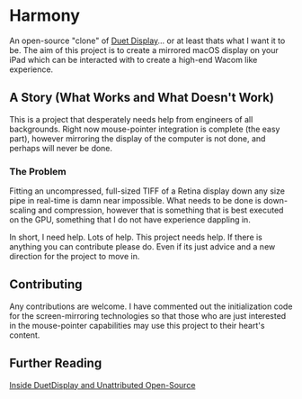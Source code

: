 # Harmony
An open-source "clone" of [Duet Display](https://www.duetdisplay.com/)... or at least thats what I want it to be. The aim of this project is to create a mirrored macOS display on your iPad which can be interacted with to create a high-end Wacom like experience.

## A Story (What Works and What Doesn't Work)
This is a project that desperately needs help from engineers of all backgrounds. Right now mouse-pointer integration is complete (the easy part), however mirroring the display of the computer is not done, and perhaps will never be done.

### The Problem
Fitting an uncompressed, full-sized TIFF of a Retina display down any size pipe in real-time is damn near impossible. What needs to be done is down-scaling and compression, however that is something that is best executed on the GPU, something that I do not have experience dappling in.

In short, I need help. Lots of help. This project needs help. If there is anything you can contribute please do. Even if its just advice and a new direction for the project to move in.

## Contributing
Any contributions are welcome. I have commented out the initialization code for the screen-mirroring technologies so that those who are just interested in the mouse-pointer capabilities may use this project to their heart's content.

## Further Reading
[Inside DuetDisplay and Unattributed Open-Source](http://ich.deanmcnamee.com/re/2014/12/18/DuetDisplay.html)
